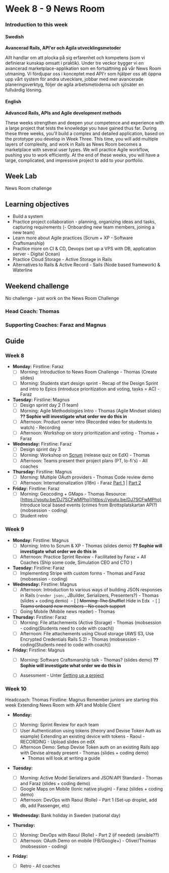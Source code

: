 # Week 8 - 9 News Room
### Introduction to this week

#### Swedish
**Avancerad Rails, API'er och Agila utvecklingsmetoder**

Allt handlar om att plocka på sig erfarenhet och kompetens (som vi definierar kunskap omsatt i praktik). Under tre veckor bygger vi en avancerad marketplace-applikation som en fortsättning på vår News Room utmaning. Vi fördjupar oss i konceptet med API'r som hjälper oss att öppna upp vårt system för andra utvecklare, jobbar med mer avancerade planeringsverktyg, följer de agila arbetsmetoderna och sjösäter en fullvärdig lösning.

#### English
**Advanced Rails, APIs and Agile development methods**

These weeks strengthen and deepen your competence and experience with a large project that tests the knowledge you have gained thus far. During these three weeks, you'll build a complex and detailed application, based on the prototype you develop in Week Three. This time, you will add multiple layers of complexity, and work in Rails as News Room becomes a marketplace with several user types. We will practice Agile workflow, pushing you to work efficiently. At the end of these weeks, you will have a large, complicated, and impressive project to add to your portfolio.
## Week Lab

News Room challenge

## Learning objectives

- Build a system
- Practice project collaboration - planning, organizing ideas and tasks, capturing requirements 
(- Onboarding new team members, joining a new team)
- Learn more about Agile practices (Scrum + XP - Software Craftsmanship)
- Practice more on CI & CD, Devops (set up a VPS with DB, application server - Digital Ocean)
- Practice Cloud Storage - Active Storage in Rails
- Alternatives to Rails & Active Record - Sails (Node based framework) & Waterline 

## Weekend challenge

No challenge - just work on the News Room Challenge

### Head Coach: Thomas
### Supporting Coaches: Faraz and Magnus


## Guide

### Week 8
- **Monday:**
Firstline: Faraz
  - [ ] Morning: Introduction to News Room Challenge - Thomas (Create slides)
  - [ ] Morning: Students start design sprint - Recap of the Design Sprint and intro to Epics (introduce prioritization and voting, tasks = AC) - Faraz 
   
- **Tuesday:**
Firstline: Magnus
  - [ ] Design sprint day 2 (1 team)
  - [ ] Morning: Agile Methodologies Intro - Thomas (Agile Mindset slides) **?? Sophie will investigate what order we do this in**
  - [ ] Afternoon: Product owner intro (Recorded video for students to watch) - Recording 
  - [ ] Afternoon: Workshop on story prioritization and voting - Thomas + Faraz

- **Wednesday:**
Firstline: Faraz
  - [ ] Design sprint day 3 
  - [ ] Morning: Workshop on [Scrum](http://www.scrumguides.org/) (release quiz on EdX) - Thomas
  - [ ] Afternoon: Teams present their project plans (PT, lo-fi's) - All coaches
  
- **Thursday:**
Firstline: Magnus
  - [ ] Morning: Multiple OAuth providers - Thomas  Code review demo
  - [ ] Afternoon: Internationalization (i18n) - Faraz [Part 1](https://youtu.be/eBwjN5drg-Q) | [Part 2](https://youtu.be/0Nen6z0cIbo)

- **Friday:**
Firstline: Faraz
  - [ ] Morning: Geocoding + GMaps - Thomas Resource: [https://youtu.be/DJ7SCFwMPho](https://youtu.be/DJ7SCFwMPho)
    Introduce local based events (crimes from Brottsplatskartan API?) (mobsession - coding)
  - [ ] Student retro

### Week 9
- **Monday:**
Firstline: Magnus
  - [ ] Morning: Intro to Scrum & XP - Thomas (slides demo) **?? Sophie will investigate what order we do this in**
  - [ ] Afternoon: Practice Sprint Review - Facilitated by Faraz + All Coaches (Ship some code, Simulation CEO and CTO )

- **Tuesday:**
Firstline: Faraz
  - [ ] Implementing Stripe with custom forms - Thomas and Faraz (mobsession - coding)

- **Wednesday:**
Firstline: Magnus
  - [ ] Afternoon: Introduction to various ways of building JSON responses in Rails (`render json:`, JBuilder, Serializers, Presenters?) - Thomas (slides + coding demo)
  - [ ] ~~Morning: The Shuffle!~~ Hide in Edx
  - [ ] ~~Teams onboard new members - No coach support~~
  - [ ] Going Mobile (Mobile news reader) - Thomas

- **Thursday:**
Firstline: Faraz
  - [ ] Morning: File attachements (Active Storage) - Thomas (mobsession - coding(Students need to code with coach))
  - [ ] Afternoon: File attachements using Cloud storage (AWS S3, Use Encrypted Credentials Rails 5.2) - Thomas (mobsession - coding(Students need to code with coach))

- **Friday:**
Firstline: Magnus
  - [ ] Morning: Software Craftsmanship talk - Thomas? (slides demo) **?? Sophie will investigate what order we do this in**
  - [ ] Assessment - Unter [Setting up a project](../miscellaneous/assessments/assessment_6.md)
 

### Week 10
Headcoach: Thomas
Firstline: Magnus
Remember juniors are starting this week
Extending News Room with API and Mobile Client
- **Monday:**
  - [ ] Morning: Sprint Review for each team
  - [ ] User Authentication using tokens (theory and Devise Token Auth as example) Extending an existing device with tokens - Raoul - RECORDING - Upload slides on edX
  - [ ] Afternoon Demo: Setup Devise Token auth on an existing Rails app with Devise already present - Thomas (slides + coding demo)
    * Thomas will look at writing a guide

- **Tuesday:**
  - [ ] Morning: Active Model Serializers and JSON:API Standard - Thomas and Faraz (slides + coding demo)
  - [ ] Google Maps on Mobile (Ionic native plugin) - Faraz (slides + coding demo)
  - [ ] Afternoon: DevOps with Raoul (Rolle) - Part 1 (Set-up droplet, add db, add Passenger, etc)
  
- **Wednesday:**
  Bank holiday in Sweden (national day)
  
  
- **Thursday:**
  - [ ] Morning: DevOps with Raoul (Rolle) - Part 2 (if needed) (ansible??)
  - [ ] Afternoon: OAuth Demo on mobile (FB/Google+) - Oliver/Thomas (mobsession - coding)

- **Friday:**
  - [ ] Retro - All coaches

